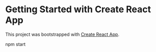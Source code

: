 # Getting Started with Create React App

This project was bootstrapped with [Create React App](https://github.com/facebook/create-react-app).

npm start
